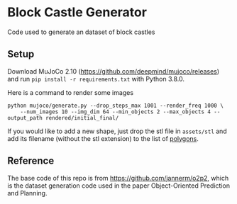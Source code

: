 # Block Castle Generator

Code used to generate an dataset of block castles

## Setup
Download MuJoCo 2.10 (https://github.com/deepmind/mujoco/releases) and run `pip install -r requirements.txt` with Python 3.8.0. 

Here is a command to render some images
```
python mujoco/generate.py --drop_steps_max 1001 --render_freq 1000 \
    --num_images 10 --img_dim 64 --min_objects 2 --max_objects 4 --output_path rendered/initial_final/
```

If you would like to add a new shape, just drop the stl file in `assets/stl` and add its filename (without the stl extension) to the list of [polygons](mujoco/generate.py#L47).

## Reference

The base code of this repo is from https://github.com/jannerm/o2p2, which is the dataset generation code used in the paper Object-Oriented Prediction and Planning.